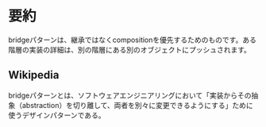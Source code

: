 # 要約
bridgeパターンは、継承ではなくcompositionを優先するためのものです。ある階層の実装の詳細は、別の階層にある別のオブジェクトにプッシュされます。

## Wikipedia
bridgeパターンとは、ソフトウェアエンジニアリングにおいて「実装からその抽象（abstraction）を切り離して、両者を別々に変更できるようにする」ために使うデザインパターンである。
